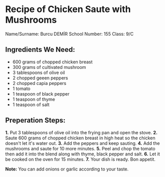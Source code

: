 # Recipe of Chicken Saute with Mushrooms
 Name/Surname: Burcu DEMİR
 School Number: 155
 Class: 9/C

## Ingredients We Need:
+ 600 grams of chopped chicken breast
+ 300 grams of cultivated mushroom
+ 3 tablespoons of olive oil
+ 2 chopped geeen peppers
+ 2 chopped capia peppers
+ 1 tomato
+ 1 teaspoon of black pepper
+ 1 teaspoon of thyme
+ 1 teaspoon of salt

## Preperation Steps:
 **1.** Put 3 tablespoons of olive oil into the frying pan and open the stove.
 **2.** Saute 600 grams of chopped chicken breast in high heat so the chicken doesn't let it's water out.
 **3.** Add the peppers and keep sauting.
 **4.** Add the mushrooms and saute for 10 more minutes.
 **5.** Peel and chop the tomato then add it into the blend along with thyme, black pepper and salt.
 **6.** Let it be cooked on the oven for 15 minutes.
 **7.** Your dish is ready. Bon appetit.

 **Note:** You can add onions or garlic according to your taste.

 
 
